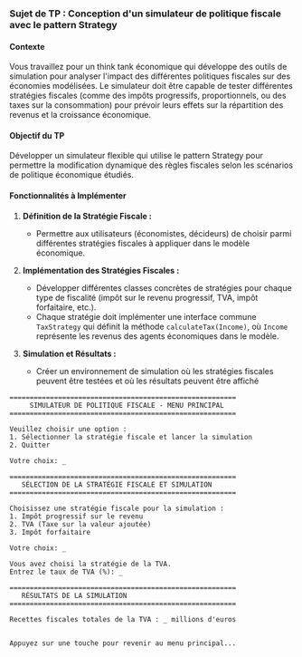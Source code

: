 ### Sujet de TP : Conception d'un simulateur de politique fiscale avec le pattern Strategy

#### Contexte
Vous travaillez pour un think tank économique qui développe des outils de simulation pour analyser l'impact des différentes politiques fiscales sur des économies modélisées. Le simulateur doit être capable de tester différentes stratégies fiscales (comme des impôts progressifs, proportionnels, ou des taxes sur la consommation) pour prévoir leurs effets sur la répartition des revenus et la croissance économique.

#### Objectif du TP
Développer un simulateur flexible qui utilise le pattern Strategy pour permettre la modification dynamique des règles fiscales selon les scénarios de politique économique étudiés.

#### Fonctionnalités à Implémenter

1. **Définition de la Stratégie Fiscale :**
    - Permettre aux utilisateurs (économistes, décideurs) de choisir parmi différentes stratégies fiscales à appliquer dans le modèle économique.

2. **Implémentation des Stratégies Fiscales :**
    - Développer différentes classes concrètes de stratégies pour chaque type de fiscalité (impôt sur le revenu progressif, TVA, impôt forfaitaire, etc.).
    - Chaque stratégie doit implémenter une interface commune `TaxStrategy` qui définit la méthode `calculateTax(Income)`, où `Income` représente les revenus des agents économiques dans le modèle.

3. **Simulation et Résultats :**
    - Créer un environnement de simulation où les stratégies fiscales peuvent être testées et où les résultats peuvent être affiché




```
========================================================
     SIMULATEUR DE POLITIQUE FISCALE - MENU PRINCIPAL
========================================================

Veuillez choisir une option :
1. Sélectionner la stratégie fiscale et lancer la simulation
2. Quitter

Votre choix: _
```

```
========================================================
   SÉLECTION DE LA STRATÉGIE FISCALE ET SIMULATION
========================================================

Choisissez une stratégie fiscale pour la simulation :
1. Impôt progressif sur le revenu
2. TVA (Taxe sur la valeur ajoutée)
3. Impôt forfaitaire

Votre choix: _
```


```
Vous avez choisi la stratégie de la TVA.
Entrez le taux de TVA (%): _
```

```
========================================================
   RÉSULTATS DE LA SIMULATION
========================================================

Recettes fiscales totales de la TVA : _ millions d'euros


Appuyez sur une touche pour revenir au menu principal...
```


